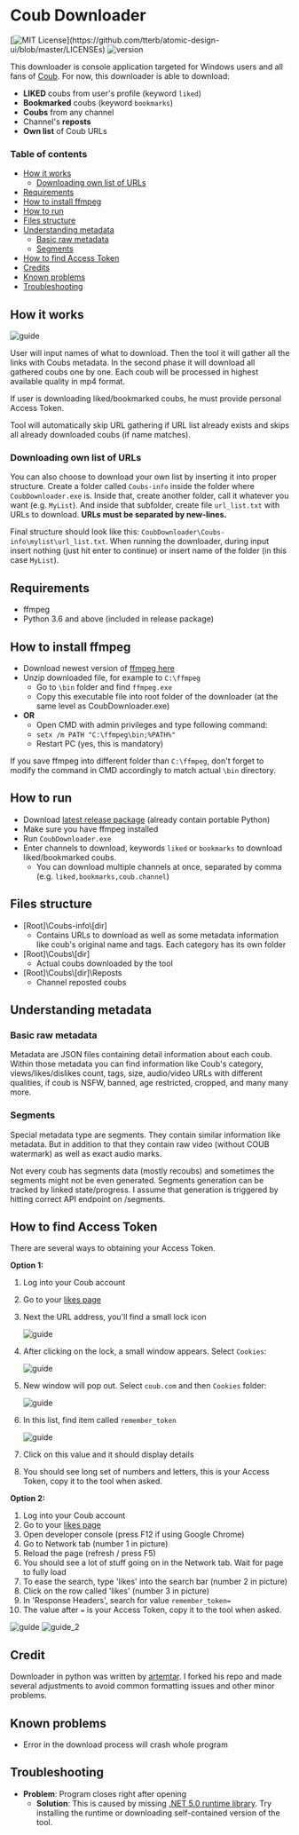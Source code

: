 ﻿# Coub Downloader

[![MIT License](https://img.shields.io/apm/l/atomic-design-ui.svg?)](https://github.com/tterb/atomic-design-ui/blob/master/LICENSEs)
![version](https://img.shields.io/badge/version-0.6-blue)

This downloader is console application targeted for Windows users and 
all fans of [Coub](http://www.coub.com).
For now, this downloader is able to download: 
* **LIKED** coubs from user's profile (keyword `liked`)
* **Bookmarked** coubs (keyword `bookmarks`)
* **Coubs** from any channel
* Channel's **reposts**
* **Own list** of Coub URLs

### Table of contents

* [How it works](#how-it-works)
    + [Downloading own list of URLs](#downloading-own-list-of-urls)
* [Requirements](#requirements)
* [How to install ffmpeg](#how-to-install-ffmpeg)
* [How to run](#how-to-run)
* [Files structure](#files-structure)
* [Understanding metadata](#understanding-metadata)
    + [Basic raw metadata](#basic-raw-metadata)
    + [Segments](#segments)
* [How to find Access Token](#how-to-find-access-token)
* [Credits](#credits)
* [Known problems](#known-problems)
* [Troubleshooting](#troubleshooting)

## How it works

![guide](CoubDownloader/Img/Example.gif)

User will input names of what to download. Then the tool it will gather 
all the links with Coubs metadata. In the second phase
it will download all gathered coubs one by one. Each coub will be processed
in highest available quality in mp4 format.

If user is downloading liked/bookmarked coubs, he must provide personal Access Token.

Tool will automatically skip URL gathering if URL list already exists and 
skips all already downloaded coubs (if name matches).

### Downloading own list of URLs
You can also choose to download your own list by inserting it
into proper structure. Create a folder called `Coubs-info` 
inside the folder where `CoubDownloader.exe` is. Inside that, create another
folder, call it whatever you want (e.g. `MyList`). And inside that subfolder, 
create file `url_list.txt` with URLs to download. 
**URLs must be separated by new-lines.**

Final structure should look like this: `CoubDownloader\Coubs-info\mylist\url_list.txt`.
When running the downloader, 
during input insert nothing (just hit enter to continue) or insert name 
of the folder (in this case `MyList`).

## Requirements
* ffmpeg
* Python 3.6 and above (included in release package)

## How to install ffmpeg

* Download newest version of [ffmpeg here](https://www.gyan.dev/ffmpeg/builds/ffmpeg-git-full.7z)
* Unzip downloaded file, for example to `C:\ffmpeg`
  * Go to `\bin` folder and find `ffmpeg.exe`
  * Copy this executable file into root folder of the downloader (at the same level as CoubDownloader.exe)
* **OR**
  * Open CMD with admin privileges and type following command:
  * `setx /m PATH "C:\ffmpeg\bin;%PATH%"`
  * Restart PC (yes, this is mandatory)

If you save ffmpeg into different folder than `C:\ffmpeg`, don't forget to 
modify the command in CMD accordingly to match actual `\bin` directory.

## How to run
* Download [latest release package](https://github.com/Bukk94/CoubDownloader/releases) (already contain portable Python)
* Make sure you have ffmpeg installed
* Run `CoubDownloader.exe`
* Enter channels to download, keywords `liked` or `bookmarks` to download liked/bookmarked coubs.
  * You can download multiple channels at once, separated by comma (e.g. `liked,bookmarks,coub.channel`)

## Files structure
* [Root]\Coubs-info\\[dir]
  * Contains URLs to download as well as some metadata information like coub's
    original name and tags. Each category has its own folder
* [Root]\Coubs\\[dir]
  * Actual coubs downloaded by the tool
* [Root]\Coubs\\[dir]\\Reposts
    * Channel reposted coubs

## Understanding metadata
### Basic raw metadata
Metadata are JSON files containing detail information about each coub.
Within those metadata you can find information like Coub's category,
views/likes/dislikes count, tags, size, audio/video URLs with different qualities,
if coub is NSFW, banned, age restricted, cropped, and many many more.

### Segments
Special metadata type are segments. They
contain similar information like metadata. But in addition to that
they contain raw video (without COUB watermark) as well as exact audio
marks. 

Not every coub has segments data (mostly recoubs) and sometimes the 
segments might not be even generated. Segments generation can be tracked
by linked state/progress. I assume that generation is triggered by 
hitting correct API endpoint on /segments.

## How to find Access Token
There are several ways to obtaining your Access Token.

**Option 1:**
1. Log into your Coub account
2. Go to your [likes page](https://coub.com/likes)
3. Next the URL address, you'll find a small lock icon

   ![guide](CoubDownloader/Img/Guide_3.png)

4. After clicking on the lock, a small window appears. Select `Cookies`:

   ![guide](CoubDownloader/Img/Guide_4.png)

5. New window will pop out. Select `coub.com` and then `Cookies` folder:

   ![guide](CoubDownloader/Img/Guide_5.png)

6. In this list, find item called `remember_token`

   ![guide](CoubDownloader/Img/Guide_6.png)

7. Click on this value and it should display details
8. You should see long set of numbers and letters, this is your Access Token, 
 copy it to the tool when asked. 

**Option 2:**

1. Log into your Coub account
2. Go to your [likes page](https://coub.com/likes)
3. Open developer console (press F12 if using Google Chrome)
4. Go to Network tab (number 1 in picture)
5. Reload the page (refresh / press F5)
6. You should see a lot of stuff going on in the Network tab. Wait for page to fully load
7. To ease the search, type 'likes' into the search bar (number 2 in picture)
8. Click on the row called 'likes' (number 3 in picture)
9. In 'Response Headers', search for value `remember_token=`
10. The value after `=` is your Access Token, 
copy it to the tool when asked.

![guide](CoubDownloader/Img/Guide_1.png)
![guide_2](CoubDownloader/Img/Guide_2.png)

## Credit

Downloader in python was written by [artemtar](https://github.com/artemtar/CoubDownloader).
I forked his repo and made several adjustments to avoid common formatting issues
and other minor problems.

## Known problems
* Error in the download process will crash whole program

## Troubleshooting
* **Problem**: Program closes right after opening
  * **Solution**: This is caused by missing [.NET 5.0 runtime library](https://dotnet.microsoft.com/en-us/download/dotnet/5.0/runtime). 
 Try installing the runtime or downloading self-contained version of the tool.